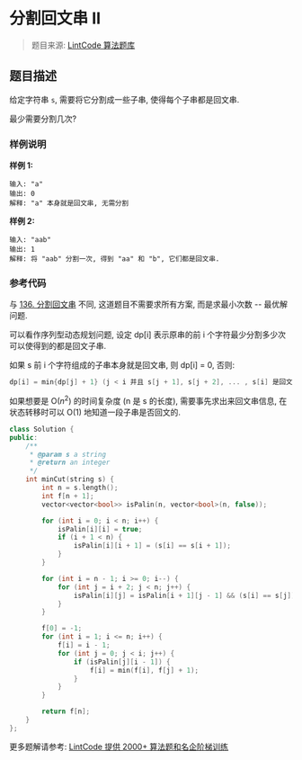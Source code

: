 # 分割回文串 II
 > 题目来源: [LintCode 算法题库](https://www.lintcode.com/problem/palindrome-partitioning-ii/?utm_source=sc-github-wzz)
 ## 题目描述
 给定字符串 `s`, 需要将它分割成一些子串, 使得每个子串都是回文串.

最少需要分割几次?
 ### 样例说明
 **样例 1:**

```
输入: "a"
输出: 0
解释: "a" 本身就是回文串, 无需分割
```

**样例 2:**

```
输入: "aab"
输出: 1
解释: 将 "aab" 分割一次, 得到 "aa" 和 "b", 它们都是回文串.
```
 ### 参考代码
 与 [136. 分割回文串](https://www.lintcode.com/problem/palindrome-partitioning/description?_from=ladder&&fromId=80) 不同, 这道题目不需要求所有方案, 而是求最小次数 -- 最优解问题.

可以看作序列型动态规划问题, 设定 dp[i] 表示原串的前 i 个字符最少分割多少次可以使得到的都是回文子串.

如果 s 前 i 个字符组成的子串本身就是回文串, 则 dp[i] = 0, 否则:

```C++
dp[i] = min{dp[j] + 1} (j < i 并且 s[j + 1], s[j + 2], ... , s[i] 是回文串)
```

如果想要是 O($n^2$) 的时间复杂度 (n 是 s 的长度), 需要事先求出来回文串信息, 在状态转移时可以 O(1) 地知道一段子串是否回文的.
```cpp
class Solution {
public:
    /**
     * @param s a string
     * @return an integer
     */
    int minCut(string s) {
        int n = s.length();
        int f[n + 1];
        vector<vector<bool>> isPalin(n, vector<bool>(n, false));

        for (int i = 0; i < n; i++) {
            isPalin[i][i] = true;
            if (i + 1 < n) {
                isPalin[i][i + 1] = (s[i] == s[i + 1]);
            }
        }

        for (int i = n - 1; i >= 0; i--) {
            for (int j = i + 2; j < n; j++) {
                isPalin[i][j] = isPalin[i + 1][j - 1] && (s[i] == s[j]);
            }
        }

        f[0] = -1;
        for (int i = 1; i <= n; i++) {
            f[i] = i - 1;
            for (int j = 0; j < i; j++) {
                if (isPalin[j][i - 1]) {
                    f[i] = min(f[i], f[j] + 1);
                }
            }
        }

        return f[n];
    }
};
```
 更多题解请参考: [LintCode 提供 2000+ 算法题和名企阶梯训练](https://www.lintcode.com/problem/?utm_source=sc-github-wzz)
